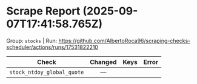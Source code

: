 # Scrape Report (2025-09-07T17:41:58.765Z)

Group: `stocks`  |  Run: https://github.com/AlbertoRoca96/scraping-checks-scheduler/actions/runs/17531822210

| Check | Changed | Keys | Error |
|---|:---:|:--|:--|
| `stock_ntdoy_global_quote` | — |  |  |
